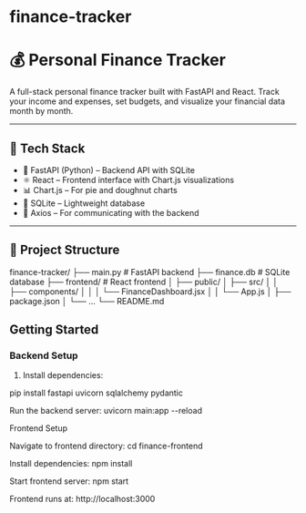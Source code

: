 # finance-tracker
# 💰 Personal Finance Tracker

A full-stack personal finance tracker built with FastAPI and React. Track your income and expenses, set budgets, and visualize your financial data month by month.

---

## 🧰 Tech Stack

- 🐍 FastAPI (Python) – Backend API with SQLite
- ⚛️ React – Frontend interface with Chart.js visualizations
- 📊 Chart.js – For pie and doughnut charts
- 💽 SQLite – Lightweight database
- 🔄 Axios – For communicating with the backend

---

## 📁 Project Structure

finance-tracker/
├── main.py        # FastAPI backend
├── finance.db     # SQLite database
├── frontend/      # React frontend
│   ├── public/
│   ├── src/
│   │   ├── components/
│   │   │   └── FinanceDashboard.jsx
│   │   └── App.js
│   ├── package.json
│   └── ...
└── README.md

## Getting Started

### Backend Setup

1. Install dependencies:

pip install fastapi uvicorn sqlalchemy pydantic

Run the backend server:
uvicorn main:app --reload

Frontend Setup

Navigate to frontend directory:
cd finance-frontend

Install dependencies:
npm install

Start frontend server:
npm start

Frontend runs at: http://localhost:3000

